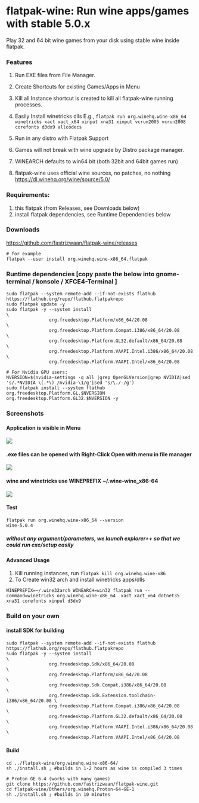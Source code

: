 # flatpak-wine: Run wine apps/games with stable 5.0.x
Play 32 and 64 bit wine games from your disk using stable wine inside flatpak.

### Features
1. Run EXE files from File Manager.
2. Create Shortcuts for existing Games/Apps in Menu
3. Kill all Instance shortcut is created to kill all flatpak-wine running processes.
3. Easily Install winetricks dlls
E.g.,
`flatpak run org.winehq.wine-x86_64 winetricks xact xact_x64 xinput xna31 xinput vcrun2005 vcrun2008 corefonts d3dx9 allcodecs`

4. Run in any distro with Flatpak Support
5. Games will not break with wine upgrade by Distro package manager.
6. WINEARCH defaults to win64 bit (both 32bit and 64bit games run)
7. flatpak-wine uses official wine sources, no patches, no nothing
https://dl.winehq.org/wine/source/5.0/

### Requirements:
1. this flatpak (from Releases, see Downloads below)
2. install flatpak dependencies, see Runtime Dependencies below

### Downloads 
https://github.com/fastrizwaan/flatpak-wine/releases
```
# for example
flatpak --user install org.winehq.wine-x86_64.flatpak

```

### Runtime dependencies [copy paste the below into gnome-terminal / konsole / XFCE4-Terminal ]
```
sudo flatpak --system remote-add --if-not-exists flathub https://flathub.org/repo/flathub.flatpakrepo
sudo flatpak update -y
sudo flatpak -y --system install                                       \
                org.freedesktop.Platform/x86_64/20.08                  \
                org.freedesktop.Platform.Compat.i386/x86_64/20.08      \
                org.freedesktop.Platform.GL32.default/x86_64/20.08     \
                org.freedesktop.Platform.VAAPI.Intel.i386/x86_64/20.08 \
                org.freedesktop.Platform.VAAPI.Intel/x86_64/20.08

# For Nvidia GPU users:                
NVERSION=$(nvidia-settings -q all |grep OpenGLVersion|grep NVIDIA|sed 's/.*NVIDIA \(.*\) /nvidia-\1/g'|sed 's/\./-/g')				
sudo flatpak install --system flathub org.freedesktop.Platform.GL.$NVERSION org.freedesktop.Platform.GL32.$NVERSION -y   
```


### Screenshots

#### Application is visible in Menu
![](https://github.com/fastrizwaan/flatpak-wine/raw/main/Screenshots/wine_00.png)
#### .exe files can be opened with Right-Click Open with menu in file manager
![](https://github.com/fastrizwaan/flatpak-wine/raw/main/Screenshots/wine_01.png)

#### wine and winetricks use WINEPREFIX ~/.wine-wine_x86-64
![](https://github.com/fastrizwaan/flatpak-wine/raw/main/Screenshots/wine_02.png)

#### Test
```
flatpak run org.winehq.wine-x86_64 --version
wine-5.0.4

```

##### without any argument/parameters, we launch explorer++ so that we could run exe/setup easily


#### Advanced Usage 
1. Kill running instances, run `flatpak kill org.winehq.wine-x86`
2. To Create win32 arch and install winetricks apps/dlls
```
WINEPREFIX=~/.wine32arch WINEARCH=win32 flatpak run --command=winetricks org.winehq.wine-x86_64  xact xact_x64 dotnet35 xna31 corefonts xinput d3dx9
```

### Build on your own

#### install SDK for building
```
sudo flatpak --system remote-add --if-not-exists flathub https://flathub.org/repo/flathub.flatpakrepo
sudo flatpak -y --system install                                          \
                org.freedesktop.Sdk/x86_64/20.08                          \
                org.freedesktop.Platform/x86_64/20.08                     \
                org.freedesktop.Sdk.Compat.i386/x86_64/20.08              \
                org.freedesktop.Sdk.Extension.toolchain-i386/x86_64/20.08 \
                org.freedesktop.Platform.Compat.i386/x86_64/20.08         \
                org.freedesktop.Platform.GL32.default/x86_64/20.08        \
                org.freedesktop.Platform.VAAPI.Intel.i386/x86_64/20.08    \
                org.freedesktop.Platform.VAAPI.Intel/x86_64/20.08
```

#### Build
```
cd ../flatpak-wine/org.winehq.wine-x86-64/
sh ./install.sh ; #builds in 1-2 hours as wine is compiled 3 times

# Proton GE 6.4 (works with many games)
git clone https://github.com/fastrizwaan/flatpak-wine.git
cd flatpak-wine/Others/org.winehq.Proton-64-GE-1
sh ./install.sh ; #builds in 10 minutes

```

